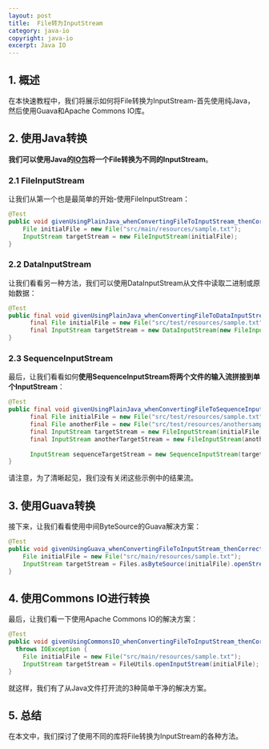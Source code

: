 ```yaml
---
layout: post
title:  File转为InputStream
category: java-io
copyright: java-io
excerpt: Java IO
---
```


## 1. 概述

在本快速教程中，我们将展示如何将File转换为InputStream-首先使用纯Java，然后使用Guava和Apache Commons IO库。

## 2. 使用Java转换

**我们可以使用Java的[IO包](https://docs.oracle.com/en/java/javase/11/docs/api/java.base/java/io/package-summary.html)将一个File转换为不同的InputStream**。

### 2.1 FileInputStream

让我们从第一个也是最简单的开始-使用FileInputStream：

```java
@Test
public void givenUsingPlainJava_whenConvertingFileToInputStream_thenCorrect() throws IOException {
    File initialFile = new File("src/main/resources/sample.txt");
    InputStream targetStream = new FileInputStream(initialFile);
}
```

### 2.2 DataInputStream

让我们看看另一种方法，我们可以使用DataInputStream从文件中读取二进制或原始数据：

```java
@Test
public final void givenUsingPlainJava_whenConvertingFileToDataInputStream_thenCorrect() throws IOException {
      final File initialFile = new File("src/test/resources/sample.txt");
      final InputStream targetStream = new DataInputStream(new FileInputStream(initialFile));
}
```

### 2.3 SequenceInputStream

最后，让我们看看如何**使用SequenceInputStream将两个文件的输入流拼接到单个InputStream**：

```java
@Test
public final void givenUsingPlainJava_whenConvertingFileToSequenceInputStream_thenCorrect() throws IOException {
      final File initialFile = new File("src/test/resources/sample.txt");
      final File anotherFile = new File("src/test/resources/anothersample.txt");
      final InputStream targetStream = new FileInputStream(initialFile);
      final InputStream anotherTargetStream = new FileInputStream(anotherFile);
    
      InputStream sequenceTargetStream = new SequenceInputStream(targetStream, anotherTargetStream);
}
```

请注意，为了清晰起见，我们没有关闭这些示例中的结果流。

## 3. 使用Guava转换

接下来，让我们看看使用中间ByteSource的Guava解决方案：

```java
@Test
public void givenUsingGuava_whenConvertingFileToInputStream_thenCorrect() throws IOException {
    File initialFile = new File("src/main/resources/sample.txt");
    InputStream targetStream = Files.asByteSource(initialFile).openStream();
}
```

## 4. 使用Commons IO进行转换

最后，让我们看一下使用Apache Commons IO的解决方案：

```java
@Test
public void givenUsingCommonsIO_whenConvertingFileToInputStream_thenCorrect() 
  throws IOException {
    File initialFile = new File("src/main/resources/sample.txt");
    InputStream targetStream = FileUtils.openInputStream(initialFile);
}
```

就这样，我们有了从Java文件打开流的3种简单干净的解决方案。

## 5. 总结

在本文中，我们探讨了使用不同的库将File转换为InputStream的各种方法。